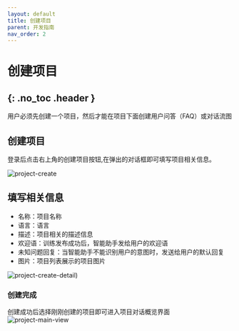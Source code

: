```yaml
---
layout: default
title: 创建项目
parent: 开发指南
nav_order: 2
---
```


# 创建项目
{: .no_toc .header }
---
用户必须先创建一个项目，然后才能在项目下面创建用户问答（FAQ）或对话流图

## 创建项目

登录后点击右上角的创建项目按钮,在弹出的对话框即可填写项目相关信息。

![project-create](/assets/images/tutorial/project/project-create.png)

## 填写相关信息
   - 名称：项目名称
   - 语言：语言
   - 描述：项目相关的描述信息
   - 欢迎语：训练发布成功后，智能助手发给用户的欢迎语
   - 未知问题回复：当智能助手不能识别用户的意图时，发送给用户的默认回复
   - 图片：项目列表展示的项目图片
   
![project-create-detail](/assets/images/tutorial/project/project-create-detail.png))


### 创建完成
创建成功后选择刚刚创建的项目即可进入项目对话概览界面
![project-main-view](/assets/images/tutorial/project/project-main-view.png)
